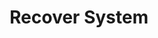 ---
sidebar_position: 1
title: "Recover System"
sidebar_label: "Recover System"
description: "Restore failed Debian systems - perform system recovery, rebuild damaged installations, rescue unbootable systems, and implement comprehensive system restoration."
keywords:
  - "debian system recovery"
  - "system restoration"
  - "failed system repair"
  - "unbootable systems"
  - "system rescue"
tags:
  - debian
  - system-recovery
  - system-restoration
  - system-rescue
  - failed-system-repair
slug: /linux/debian/troubleshooting/recovery-procedures/recover-system
---